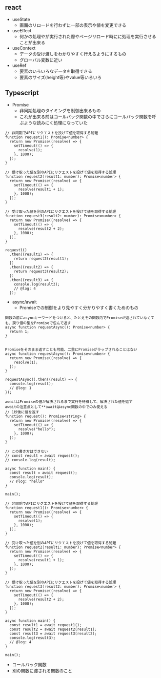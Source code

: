 ## react
- useState
  - 画面のリロードを行わずに一部の表示や値を変更できる
- useEffect
  - 何かの処理やが実行された際やページリロード時にに処理を実行させることが出来る
- useContext
  - データの受け渡しをわかりやすく行えるようにするもの
  - グローバル変数に近い
- useRef
  - 要素のいろいろなデータを取得できる
  - 要素のサイズ(height等)やvalue等いろいろ
## Typescript
- Promise
  - 非同期処理のタイミングを制御出来るもの
  - これが出来る前はコールバック関数の中でさらにコールバック関数を呼ぶような読みにく処理になっていた
```
// 非同期でAPIにリクエストを投げて値を取得する処理
function request1(): Promise<number> {
  return new Promise((resolve) => {
    setTimeout(() => {
      resolve(1);
    }, 1000);
  });
}
 
// 受け取った値を別のAPIにリクエストを投げて値を取得する処理
function request2(result1: number): Promise<number> {
  return new Promise((resolve) => {
    setTimeout(() => {
      resolve(result1 + 1);
    }, 1000);
  });
}
 
// 受け取った値を別のAPIにリクエストを投げて値を取得する処理
function request3(result2: number): Promise<number> {
  return new Promise((resolve) => {
    setTimeout(() => {
      resolve(result2 + 2);
    }, 1000);
  });
}
 
request1()
  .then((result1) => {
    return request2(result1);
  })
  .then((result2) => {
    return request3(result2);
  })
  .then((result3) => {
    console.log(result3);
    // @log: 4
  });
```
- async/await
  - Promiseでの制御をより見やすく分かりやすく書くためのもの
```
関数の前にasyncキーワードをつけると、たとえその関数内でPromiseが返されていなくても、戻り値の型をPromiseで包んで返す
async function requestAsync(): Promise<number> {
  return 1;
}


Promiseをそのまま返すことも可能、二重にPromiseがラップされることはない
async function requestAsync(): Promise<number> {
  return new Promise((resolve) => {
    resolve(1);
  });
}
 
requestAsync().then((result) => {
  console.log(result);
  // @log: 1
});
```
```
awaitはPromiseの値が解決されるまで実行を待機して、解決された値を返す
awaitの注意点として**awaitはasync関数の中でのみ使える
// 1秒後に値を返す
function request(): Promise<string> {
  return new Promise((resolve) => {
    setTimeout(() => {
      resolve("hello");
    }, 1000);
  });
}
 
// この書き方はできない
// const result = await request();
// console.log(result);
 
async function main() {
  const result = await request();
  console.log(result);
  // @log: "hello"
}
 
main();
```

```
// 非同期でAPIにリクエストを投げて値を取得する処理
function request1(): Promise<number> {
  return new Promise((resolve) => {
    setTimeout(() => {
      resolve(1);
    }, 1000);
  });
}
 
// 受け取った値を別のAPIにリクエストを投げて値を取得する処理
function request2(result1: number): Promise<number> {
  return new Promise((resolve) => {
    setTimeout(() => {
      resolve(result1 + 1);
    }, 1000);
  });
}
 
// 受け取った値を別のAPIにリクエストを投げて値を取得する処理
function request3(result2: number): Promise<number> {
  return new Promise((resolve) => {
    setTimeout(() => {
      resolve(result2 + 2);
    }, 1000);
  });
}
 
async function main() {
  const result1 = await request1();
  const result2 = await request2(result1);
  const result3 = await request3(result2);
  console.log(result3);
  // @log: 4
}
 
main();
```

 - コールバック関数
  - 別の関数に渡される関数のこと
